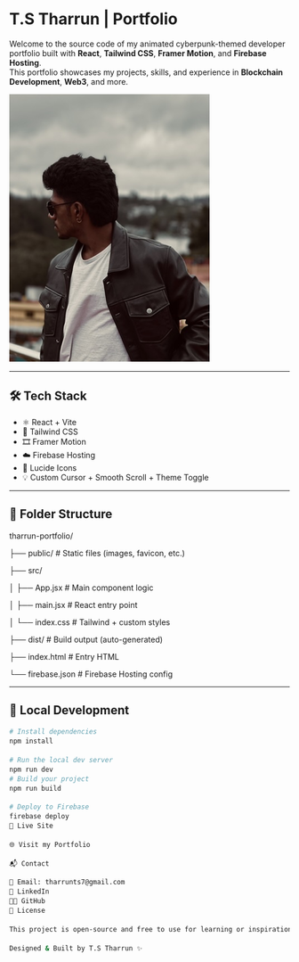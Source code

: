 #  T.S Tharrun | Portfolio

Welcome to the source code of my animated cyberpunk-themed developer portfolio built with **React**, **Tailwind CSS**, **Framer Motion**, and **Firebase Hosting**.  
This portfolio showcases my projects, skills, and experience in **Blockchain Development**, **Web3**, and more.

![screenshot](./public/HERO.jpeg)

---

## 🛠 Tech Stack

- ⚛️ React + Vite
- 🎨 Tailwind CSS
- 🎞️ Framer Motion
- ☁️ Firebase Hosting
- 🧠 Lucide Icons
- 💡 Custom Cursor + Smooth Scroll + Theme Toggle

---

## 📁 Folder Structure

tharrun-portfolio/

├── public/ # Static files (images, favicon, etc.)

├── src/

│ ├── App.jsx # Main component logic

│ ├── main.jsx # React entry point

│ └── index.css # Tailwind + custom styles

├── dist/ # Build output (auto-generated)

├── index.html # Entry HTML

└── firebase.json # Firebase Hosting config

---

## 🚀 Local Development

```bash
# Install dependencies
npm install

# Run the local dev server
npm run dev
# Build your project
npm run build

# Deploy to Firebase
firebase deploy
🔗 Live Site

🌐 Visit my Portfolio

📬 Contact

📧 Email: tharrunts7@gmail.com
💼 LinkedIn
🧑‍💻 GitHub
📄 License

This project is open-source and free to use for learning or inspiration.

Designed & Built by T.S Tharrun ✨


